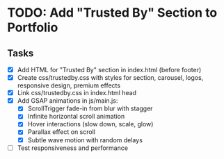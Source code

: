 # TODO: Add "Trusted By" Section to Portfolio

## Tasks
- [x] Add HTML for "Trusted By" section in index.html (before footer)
- [x] Create css/trustedby.css with styles for section, carousel, logos, responsive design, premium effects
- [x] Link css/trustedby.css in index.html head
- [x] Add GSAP animations in js/main.js:
  - [x] ScrollTrigger fade-in from blur with stagger
  - [x] Infinite horizontal scroll animation
  - [x] Hover interactions (slow down, scale, glow)
  - [x] Parallax effect on scroll
  - [x] Subtle wave motion with random delays
- [ ] Test responsiveness and performance
